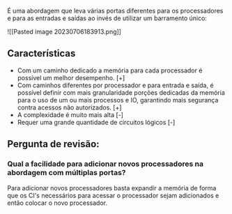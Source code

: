 É uma abordagem que leva várias portas diferentes para os processadores e para as entradas e saídas ao invés de utilizar um barramento único:

![[Pasted image 20230706183913.png]]

## Características
- Com um caminho dedicado a memória para cada processador é possível um melhor desempenho. [+]
- Com caminhos diferentes por processador e para entrada e saída, é possível definir com mais granularidade porções dedicadas da memória para o uso de um ou mais processos e IO, garantindo mais segurança contra acessos não autorizados. [+]
- A complexidade é muito mais alta [-]
- Requer uma grande quantidade de circuitos lógicos [-]

## Pergunta de revisão:
### Qual a facilidade para adicionar novos processadores na abordagem com múltiplas portas?
Para adicionar novos processadores basta expandir a memória de forma que os CI's necessários para acessar o processador sejam adicionados e então colocar o novo processador.